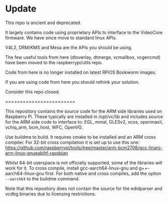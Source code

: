 Update
======

This repo is ancient and deprecated.

It largely contains code using proprietary APIs to interface
to the VideoCore firmware. We have since move to standard linux APIs.

V4L2, DRM/KMS and Mesa are the APIs you should be using.

The few useful tools from here (dtoverlay, dtmerge, vcmailbox, vcgencmd)
have been moved to the raspberrypi/utils repo.

Code from here is no longer installed on latest RPiOS Bookworm images.

If you are using code from here you should rethink your solution.

Consider this repo closed.

========================

This repository contains the source code for the ARM side libraries used on Raspberry Pi.
These typically are installed in /opt/vc/lib and includes source for the ARM side code to interface to:
EGL, mmal, GLESv2, vcos, openmaxil, vchiq_arm, bcm_host, WFC, OpenVG.

Use buildme to build. It requires cmake to be installed and an ARM cross compiler. For 32-bit cross compilation it is set up to use this one:
https://github.com/raspberrypi/tools/tree/master/arm-bcm2708/gcc-linaro-arm-linux-gnueabihf-raspbian

Whilst 64-bit userspace is not officially supported, some of the libraries will work for it. To cross compile, install gcc-aarch64-linux-gnu and g++-aarch64-linux-gnu first. For both native and cross compiles, add the option ```--aarch64``` to the buildme command.

Note that this repository does not contain the source for the edidparser and vcdbg binaries due to licensing restrictions.
